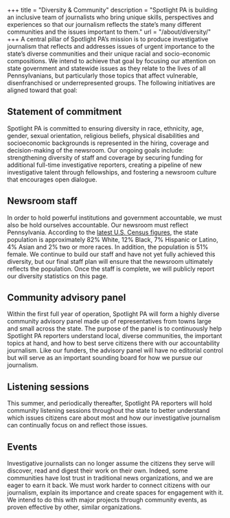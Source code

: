 +++
title = "Diversity & Community"
description = "Spotlight PA is building an inclusive team of journalists who bring unique skills, perspectives and experiences so that our journalism reflects the state’s many different communities and the issues important to them."
url = "/about/diversity/"
+++
A central pillar of Spotlight PA’s mission is to produce investigative journalism that reflects and addresses issues of urgent importance to the state’s diverse communities and their unique racial and socio-economic compositions. We intend to achieve that goal by focusing our attention on state government and statewide issues as they relate to the lives of all Pennsylvanians, but particularly those topics that affect vulnerable, disenfranchised or underrepresented groups. The following initiatives are aligned toward that goal:

## Statement of commitment

Spotlight PA is committed to ensuring diversity in race, ethnicity, age, gender, sexual orientation, religious beliefs, physical disabilities and socioeconomic backgrounds is represented in the hiring, coverage and decision-making of the newsroom. Our ongoing goals include: strengthening diversity of staff and coverage by securing funding for additional full-time investigative reporters, creating a pipeline of new investigative talent through fellowships, and fostering a newsroom culture that encourages open dialogue.

## Newsroom staff

In order to hold powerful institutions and government accountable, we must also be hold ourselves accountable. Our newsroom must reflect Pennsylvania. According to the [latest U.S. Census figures](https://web.archive.org/web/20210915172419/https://www.census.gov/quickfacts/PA), the state population is approximately 82% White, 12% Black, 7% Hispanic or Latino, 4% Asian and 2% two or more races. In addition, the population is 51% female. We continue to build our staff and have not yet fully achieved this diversity, but our final staff plan will ensure that the newsroom ultimately reflects the population. Once the staff is complete, we will publicly report our diversity statistics on this page.

## Community advisory panel

Within the first full year of operation, Spotlight PA will form a highly diverse community advisory panel made up of representatives from towns large and small across the state. The purpose of the panel is to continuously help Spotlight PA reporters understand local, diverse communities, the important topics at hand, and how to best serve citizens there with our accountability journalism. Like our funders, the advisory panel will have no editorial control but will serve as an important sounding board for how we pursue our journalism.

## Listening sessions

This summer, and periodically thereafter, Spotlight PA reporters will hold community listening sessions throughout the state to better understand which issues citizens care about most and how our investigative journalism can continually focus on and reflect those issues. 

## Events

Investigative journalists can no longer assume the citizens they serve will discover, read and digest their work on their own. Indeed, some communities have lost trust in traditional news organizations, and we are eager to earn it back. We must work harder to connect citizens with our journalism, explain its importance and create spaces for engagement with it. We intend to do this with major projects through community events, as proven effective by other, similar organizations.
